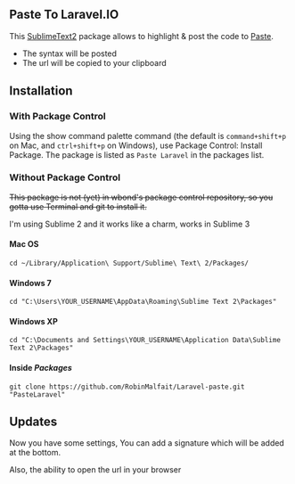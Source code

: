 Paste To Laravel.IO
--------------------

This [SublimeText2](http://www.sublimetext.com/2) package allows to highlight &
post the code to [Paste](http://laravel.io/bin).

 * The syntax will be posted
 * The url will be copied to your clipboard

## Installation ##

### With Package Control ###

Using the show command palette command (the default is `command+shift+p` on Mac, and `ctrl+shift+p` on Windows), use Package Control: Install Package. The package is listed as `Paste Laravel` in the packages list.

### Without Package Control ###

~~This package is not (yet) in wbond's package control repository, so you gotta use Terminal and git to install it.~~

I'm using Sublime 2 and it works like a charm, works in Sublime 3

#### Mac OS ####

    cd ~/Library/Application\ Support/Sublime\ Text\ 2/Packages/

#### Windows 7 ####

    cd "C:\Users\YOUR_USERNAME\AppData\Roaming\Sublime Text 2\Packages"

#### Windows XP ####

    cd "C:\Documents and Settings\YOUR_USERNAME\Application Data\Sublime Text 2\Packages"

#### Inside _Packages_ ####

    git clone https://github.com/RobinMalfait/Laravel-paste.git "PasteLaravel"

## Updates ##

Now you have some settings, You can add a signature which will be added at the bottom.

Also, the ability to open the url in your browser
